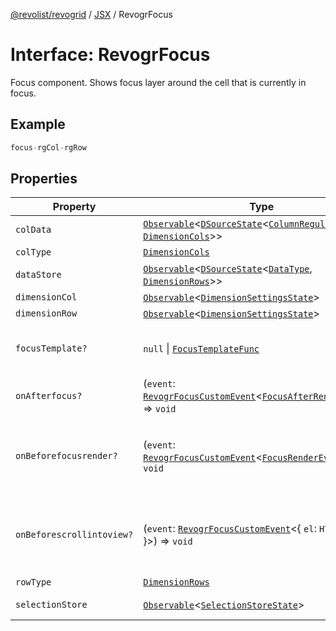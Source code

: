 [@revolist/revogrid](README.md) / [JSX](Namespace.JSX.md) / RevogrFocus

# Interface: RevogrFocus

Focus component. Shows focus layer around the cell that is currently in focus.

## Example

```ts
focus-rgCol-rgRow
```

## Properties

| Property | Type | Description | Defined in |
| ------ | ------ | ------ | ------ |
| `colData` | [`Observable`](TypeAlias.Observable.md)\<[`DSourceState`](TypeAlias.DSourceState.md)\<[`ColumnRegular`](Interface.ColumnRegular.md), [`DimensionCols`](TypeAlias.DimensionCols.md)\>\> | Column source | [src/components.d.ts:1829](https://github.com/revolist/revogrid/blob/541ed3c2070ab701e47c29bb6172b17d19a08816/src/components.d.ts#L1829) |
| `colType` | [`DimensionCols`](TypeAlias.DimensionCols.md) | Column type | [src/components.d.ts:1833](https://github.com/revolist/revogrid/blob/541ed3c2070ab701e47c29bb6172b17d19a08816/src/components.d.ts#L1833) |
| `dataStore` | [`Observable`](TypeAlias.Observable.md)\<[`DSourceState`](TypeAlias.DSourceState.md)\<[`DataType`](TypeAlias.DataType.md), [`DimensionRows`](TypeAlias.DimensionRows.md)\>\> | Data rows source | [src/components.d.ts:1837](https://github.com/revolist/revogrid/blob/541ed3c2070ab701e47c29bb6172b17d19a08816/src/components.d.ts#L1837) |
| `dimensionCol` | [`Observable`](TypeAlias.Observable.md)\<[`DimensionSettingsState`](Interface.DimensionSettingsState.md)\> | Dimension settings X | [src/components.d.ts:1841](https://github.com/revolist/revogrid/blob/541ed3c2070ab701e47c29bb6172b17d19a08816/src/components.d.ts#L1841) |
| `dimensionRow` | [`Observable`](TypeAlias.Observable.md)\<[`DimensionSettingsState`](Interface.DimensionSettingsState.md)\> | Dimension settings Y | [src/components.d.ts:1845](https://github.com/revolist/revogrid/blob/541ed3c2070ab701e47c29bb6172b17d19a08816/src/components.d.ts#L1845) |
| `focusTemplate?` | `null` \| [`FocusTemplateFunc`](TypeAlias.FocusTemplateFunc.md) | Focus template custom function. Can be used to render custom focus layer. | [src/components.d.ts:1849](https://github.com/revolist/revogrid/blob/541ed3c2070ab701e47c29bb6172b17d19a08816/src/components.d.ts#L1849) |
| `onAfterfocus?` | (`event`: [`RevogrFocusCustomEvent`](Interface.RevogrFocusCustomEvent.md)\<[`FocusAfterRenderEvent`](Interface.FocusAfterRenderEvent.md)\>) => `void` | Used to setup properties after focus was rendered | [src/components.d.ts:1853](https://github.com/revolist/revogrid/blob/541ed3c2070ab701e47c29bb6172b17d19a08816/src/components.d.ts#L1853) |
| `onBeforefocusrender?` | (`event`: [`RevogrFocusCustomEvent`](Interface.RevogrFocusCustomEvent.md)\<[`FocusRenderEvent`](Interface.FocusRenderEvent.md)\>) => `void` | Before focus render event. Can be prevented by event.preventDefault(). If preventDefault used slot will be rendered. | [src/components.d.ts:1857](https://github.com/revolist/revogrid/blob/541ed3c2070ab701e47c29bb6172b17d19a08816/src/components.d.ts#L1857) |
| `onBeforescrollintoview?` | (`event`: [`RevogrFocusCustomEvent`](Interface.RevogrFocusCustomEvent.md)\<\{ `el`: `HTMLElement`; \}\>) => `void` | Before focus changed verify if it's in view and scroll viewport into this view Can be prevented by event.preventDefault() | [src/components.d.ts:1861](https://github.com/revolist/revogrid/blob/541ed3c2070ab701e47c29bb6172b17d19a08816/src/components.d.ts#L1861) |
| `rowType` | [`DimensionRows`](TypeAlias.DimensionRows.md) | Row type | [src/components.d.ts:1865](https://github.com/revolist/revogrid/blob/541ed3c2070ab701e47c29bb6172b17d19a08816/src/components.d.ts#L1865) |
| `selectionStore` | [`Observable`](TypeAlias.Observable.md)\<[`SelectionStoreState`](TypeAlias.SelectionStoreState.md)\> | Selection, range, focus for selection | [src/components.d.ts:1869](https://github.com/revolist/revogrid/blob/541ed3c2070ab701e47c29bb6172b17d19a08816/src/components.d.ts#L1869) |
